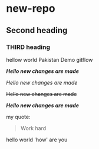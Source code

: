 # new-repo

## Second heading

### THIRD heading
hellow world
Pakistan
Demo gitflow

***Hello new changes are made***

*Hello new changes are made*

~~Hello new changes are made~~

***Hello new changes are made***

my quote:
> Work hard


hello world 'how' are you
